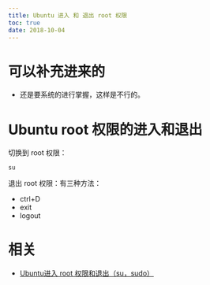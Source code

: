 ```yaml
---
title: Ubuntu 进入 和 退出 root 权限
toc: true
date: 2018-10-04
---
```

# 可以补充进来的

- 还是要系统的进行掌握，这样是不行的。


# Ubuntu root 权限的进入和退出


切换到 root 权限：

```
su
```

退出 root 权限：有三种方法：

- ctrl+D
- exit
- logout




# 相关

- [Ubuntu进入 root 权限和退出（su，sudo）](https://blog.csdn.net/zdw_zoro/article/details/78052246)

